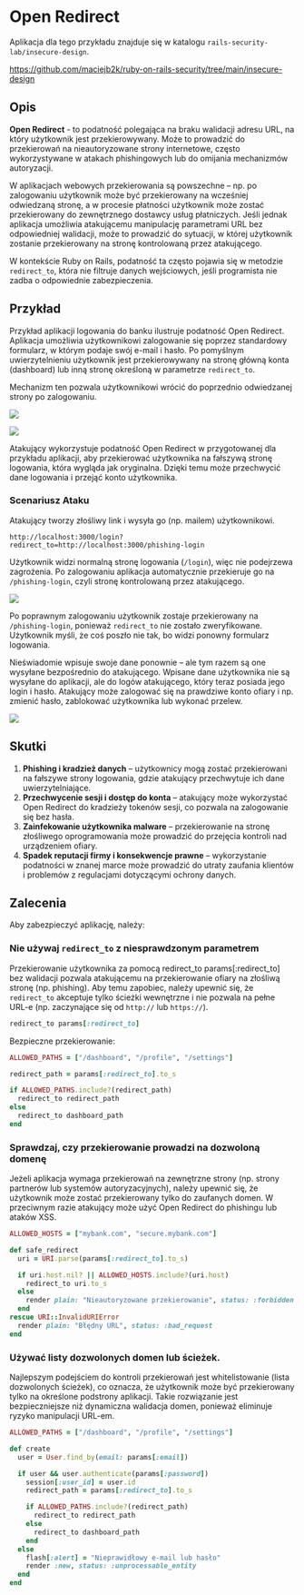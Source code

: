 # Open Redirect

Aplikacja dla tego przykładu znajduje się w katalogu `rails-security-lab/insecure-design`.

https://github.com/maciejb2k/ruby-on-rails-security/tree/main/insecure-design

## Opis

**Open Redirect** - to podatność polegająca na braku walidacji adresu URL, na który użytkownik jest przekierowywany. Może to prowadzić do przekierowań na nieautoryzowane strony internetowe, często wykorzystywane w atakach phishingowych lub do omijania mechanizmów autoryzacji.

W aplikacjach webowych przekierowania są powszechne – np. po zalogowaniu użytkownik może być przekierowany na wcześniej odwiedzaną stronę, a w procesie płatności użytkownik może zostać przekierowany do zewnętrznego dostawcy usług płatniczych. Jeśli jednak aplikacja umożliwia atakującemu manipulację parametrami URL bez odpowiedniej walidacji, może to prowadzić do sytuacji, w której użytkownik zostanie przekierowany na stronę kontrolowaną przez atakującego.

W kontekście Ruby on Rails, podatność ta często pojawia się w metodzie `redirect_to`, która nie filtruje danych wejściowych, jeśli programista nie zadba o odpowiednie zabezpieczenia.

## Przykład

Przykład aplikacji logowania do banku ilustruje podatność Open Redirect. Aplikacja umożliwia użytkownikowi zalogowanie się poprzez standardowy formularz, w którym podaje swój e-mail i hasło. Po pomyślnym uwierzytelnieniu użytkownik jest przekierowywany na stronę główną konta (dashboard) lub inną stronę określoną w parametrze `redirect_to`.

Mechanizm ten pozwala użytkownikowi wrócić do poprzednio odwiedzanej strony po zalogowaniu.

![](./screenshots/open-redirect-login.png)

![](./screenshots/open-redirect-logged.png)

Atakujący wykorzystuje podatność Open Redirect w przygotowanej dla przykładu aplikacji, aby przekierować użytkownika na fałszywą stronę logowania, która wygląda jak oryginalna. Dzięki temu może przechwycić dane logowania i przejąć konto użytkownika.

### Scenariusz Ataku

Atakujący tworzy złośliwy link i wysyła go (np. mailem) użytkownikowi.

```
http://localhost:3000/login?redirect_to=http://localhost:3000/phishing-login
```

Użytkownik widzi normalną stronę logowania (`/login`), więc nie podejrzewa zagrożenia.
Po zalogowaniu aplikacja automatycznie przekieruje go na `/phishing-login`, czyli stronę kontrolowaną przez atakującego.

![](./screenshots/open-redirect-login-phishing.png)

Po poprawnym zalogowaniu użytkownik zostaje przekierowany na `/phishing-login`, ponieważ `redirect_to` nie zostało zweryfikowane. Użytkownik myśli, że coś poszło nie tak, bo widzi ponowny formularz logowania.

Nieświadomie wpisuje swoje dane ponownie – ale tym razem są one wysyłane bezpośrednio do atakującego. Wpisane dane użytkownika nie są wysyłane do aplikacji, ale do logów atakującego, który teraz posiada jego login i hasło. Atakujący może zalogować się na prawdziwe konto ofiary i np. zmienić hasło, zablokować użytkownika lub wykonać przelew.

![](./screenshots/open-redirect-login-phishing-page.png)

## Skutki

1. **Phishing i kradzież danych** – użytkownicy mogą zostać przekierowani na fałszywe strony logowania, gdzie atakujący przechwytuje ich dane uwierzytelniające.
2. **Przechwycenie sesji i dostęp do konta** – atakujący może wykorzystać Open Redirect do kradzieży tokenów sesji, co pozwala na zalogowanie się bez hasła.
3. **Zainfekowanie użytkownika malware** – przekierowanie na stronę złośliwego oprogramowania może prowadzić do przejęcia kontroli nad urządzeniem ofiary.
4. **Spadek reputacji firmy i konsekwencje prawne** – wykorzystanie podatności w znanej marce może prowadzić do utraty zaufania klientów i problemów z regulacjami dotyczącymi ochrony danych.

## Zalecenia

Aby zabezpieczyć aplikację, należy:

### Nie używaj `redirect_to` z niesprawdzonym parametrem

Przekierowanie użytkownika za pomocą redirect_to params[:redirect_to] bez walidacji pozwala atakującemu na przekierowanie ofiary na złośliwą stronę (np. phishing). Aby temu zapobiec, należy upewnić się, że `redirect_to` akceptuje tylko ścieżki wewnętrzne i nie pozwala na pełne URL-e (np. zaczynające się od `http://` lub `https://`).

```ruby
redirect_to params[:redirect_to]
```

Bezpieczne przekierowanie:

```ruby
ALLOWED_PATHS = ["/dashboard", "/profile", "/settings"]

redirect_path = params[:redirect_to].to_s

if ALLOWED_PATHS.include?(redirect_path)
  redirect_to redirect_path
else
  redirect_to dashboard_path
end
```

### Sprawdzaj, czy przekierowanie prowadzi na dozwoloną domenę

Jeżeli aplikacja wymaga przekierowań na zewnętrzne strony (np. strony partnerów lub systemów autoryzacyjnych), należy upewnić się, że użytkownik może zostać przekierowany tylko do zaufanych domen. W przeciwnym razie atakujący może użyć Open Redirect do phishingu lub ataków XSS.

```ruby
ALLOWED_HOSTS = ["mybank.com", "secure.mybank.com"]

def safe_redirect
  uri = URI.parse(params[:redirect_to].to_s)

  if uri.host.nil? || ALLOWED_HOSTS.include?(uri.host)
    redirect_to uri.to_s
  else
    render plain: "Nieautoryzowane przekierowanie", status: :forbidden
  end
rescue URI::InvalidURIError
  render plain: "Błędny URL", status: :bad_request
end
```

### Używać listy dozwolonych domen lub ścieżek.

Najlepszym podejściem do kontroli przekierowań jest whitelistowanie (lista dozwolonych ścieżek), co oznacza, że użytkownik może być przekierowany tylko na określone podstrony aplikacji. Takie rozwiązanie jest bezpieczniejsze niż dynamiczna walidacja domen, ponieważ eliminuje ryzyko manipulacji URL-em.

```ruby
ALLOWED_PATHS = ["/dashboard", "/profile", "/settings"]

def create
  user = User.find_by(email: params[:email])

  if user && user.authenticate(params[:password])
    session[:user_id] = user.id
    redirect_path = params[:redirect_to].to_s

    if ALLOWED_PATHS.include?(redirect_path)
      redirect_to redirect_path
    else
      redirect_to dashboard_path
    end
  else
    flash[:alert] = "Nieprawidłowy e-mail lub hasło"
    render :new, status: :unprocessable_entity
  end
end
```
